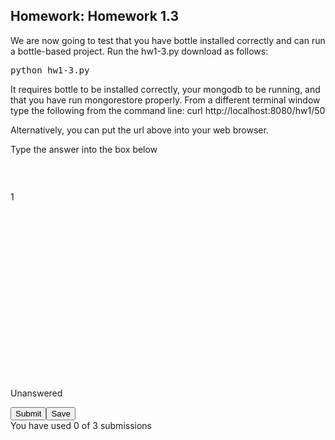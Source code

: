 <div><h2 class="problem-header">
  Homework: Homework 1.3
</h2>

<section class="problem"><div>We are now going to test that you have bottle installed correctly and can run a bottle-based project. Run the hw1-3.py download as follows:
<pre>python hw1-3.py
</pre>
<p>It requires bottle to be installed correctly, your mongodb to be running, and that you have run mongorestore properly.  From a different terminal window type the following from the command line: curl http://localhost:8080/hw1/50</p>
<p>Alternatively, you can put the url above into your web browser.</p>

<p>
Type the answer into the box below
</p><span><section class="textbox" id="textbox_i4x-10gen-M101P-problem-525db216e2d4233f0d6d0401_2_1"><div class="codeinput"><textarea id="input_i4x-10gen-M101P-problem-525db216e2d4233f0d6d0401_2_1" name="input_i4x-10gen-M101P-problem-525db216e2d4233f0d6d0401_2_1" cols="50" rows="4" style="display: none;"></textarea><div class="CodeMirror cm-s-default CodeMirror-wrap"><div style="overflow: hidden; position: relative; width: 3px; height: 0px; top: 6px; left: 22px;"><textarea style="position: absolute; padding: 0px; width: 1px; height: 1em; outline: medium none; font-size: 4px;" wrap="off" autocorrect="off" autocapitalize="off" spellcheck="false" tabindex="0"></textarea></div><div class="CodeMirror-hscrollbar" style="left: 21px;"><div style="height: 1px;"></div></div><div class="CodeMirror-vscrollbar"><div style="width: 1px;"></div></div><div class="CodeMirror-scrollbar-filler"></div><div class="CodeMirror-gutter-filler"></div><div class="CodeMirror-scroll" tabindex="-1" draggable="true"><div class="CodeMirror-sizer" style="margin-left: 21px; min-height: 26px;"><div style="position: relative; top: 0px;"><div class="CodeMirror-lines"><div style="position: relative; outline: medium none;"><div class="CodeMirror-measure"><pre><span>&#8203;</span></pre></div><div style="position: relative; z-index: 1; display: none;"></div><div class="CodeMirror-code" style=""><div style="position: relative;"><div style="position: absolute; left: -21px;"><div class="CodeMirror-linenumber CodeMirror-gutter-elt" style="left: 0px; width: 12px;">1</div></div><pre>&nbsp;</pre></div></div><div class="CodeMirror-cursor" style="left: 0px; top: 1px; height: 16px;">&nbsp;</div><div class="CodeMirror-cursor CodeMirror-secondarycursor" style="display: none;">&nbsp;</div></div></div></div></div><div style="position: absolute; height: 30px; width: 1px; top: 26px;"></div><div class="CodeMirror-gutters" style="height: 268px;"><div class="CodeMirror-gutter CodeMirror-linenumbers" style="width: 20px;"></div></div></div></div></div><div class="grader-status"><span id="status_i4x-10gen-M101P-problem-525db216e2d4233f0d6d0401_2_1" style="display:inline-block;" class="unanswered">Unanswered</span><p class="debug"></p></div><span id="answer_i4x-10gen-M101P-problem-525db216e2d4233f0d6d0401_2_1"></span><div class="external-grader-message">
    
  </div></section></span></div>

  <section class="action"><input type="hidden" value="Homework: Homework 1.3" name="problem_id"><input type="button" value="Submit" class="btn btn-action button check Submit"><input type="button" value="Save" class="save button-secondary"><section class="submission_feedback">
      You have used 0 of 3 submissions
    </section></section></section></div>
